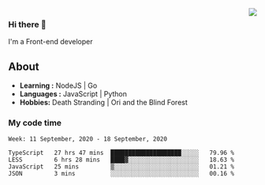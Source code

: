 <img align='right' src="https://github-readme-stats.vercel.app/api?username=strugglebak&show_icons=true">

### Hi there 👋

I'm a Front-end developer

## About

-  **Learning :** NodeJS | Go
-  **Languages :** JavaScript | Python
-  **Hobbies:** Death Stranding | Ori and the Blind Forest

### My code time

<!--START_SECTION:waka-->
```text
Week: 11 September, 2020 - 18 September, 2020

TypeScript   27 hrs 47 mins  ████████████████████░░░░░   79.96 % 
LESS         6 hrs 28 mins   ████▓░░░░░░░░░░░░░░░░░░░░   18.63 % 
JavaScript   25 mins         ▒░░░░░░░░░░░░░░░░░░░░░░░░   01.21 % 
JSON         3 mins          ░░░░░░░░░░░░░░░░░░░░░░░░░   00.16 % 
```
<!--END_SECTION:waka-->
